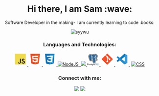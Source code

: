 <h1 align="center">Hi there, I am Sam :wave:</h1>
      
<!--[![Top Langs](https://github-readme-stats.vercel.app/api/top-langs/?username=syywu)](https://github.com/anuraghazra/github-readme-stats)     -->

<p align="center">Software Developer in the making- I am currently learning to code :books: </p>


<!-- ![Jokes Card](https://readme-jokes.vercel.app/api?bgColor=%23696969&textColor=%23FFC0CB&aColor=%23AFEEEE&borderColor=%23F5F5F5) -->


<p align="center"> <img src="https://komarev.com/ghpvc/?username=syywu&label=Profile%20views&color=0e75b6&style=flat" alt="syywu"/></p>


<div align="center">
<h3>Languages and Technologies:</h3>

<a href="https://developer.mozilla.org/en-US/docs/Web/JavaScript" target="_blank" rel="noopener">
<img src="https://raw.githubusercontent.com/devicons/devicon/master/icons/javascript/javascript-original.svg" alt="JavaScript" width="36" height="36" style="margin:4px;">
</a>
<a href="https://developer.mozilla.org/en-US/docs/Web/HTML" target="_blank" rel="noopener">
<img src="https://raw.githubusercontent.com/devicons/devicon/master/icons/html5/html5-original.svg" alt="HTML" width="36" height="36" style="margin:4px;">
</a>
<a href="https://developer.mozilla.org/en-US/docs/Web/CSS" target="_blank" rel="noopener">
<img src="https://raw.githubusercontent.com/devicons/devicon/master/icons/css3/css3-original.svg" alt="CSS" width="36" height="36" style="margin:4px;">
</a>
<a href="https://nodejs.dev" target="_blank" rel="noopener">                                                                                                 <img src="https://i.imgur.com/tPkTeWT.png" title="NodeJS" alt="NodeJS" width="43" height="43"/>&nbsp;
</a>
<a href="https://graphql.org" target="_blank" rel="noopener">  
<img src="https://cdn.jsdelivr.net/gh/devicons/devicon/icons/graphql/graphql-plain.svg" />      
<a href="https://www.postgresql.org" target="_blank" rel="noopener"> 
<img src="https://raw.githubusercontent.com/devicons/devicon/master/icons/postgresql/postgresql-original-wordmark.svg" alt="postgresql" width="40" height="40"/>
<a href="https://git-scm.com/" target="_blank" rel="noopener">
<img src="https://github.com/devicons/devicon/raw/master/icons/git/git-original.svg" alt="Git" width="36" height="36" style="margin:4px;">
</a>
<a href="https://code.visualstudio.com/" target="_blank" rel="noopener">
<img src="https://github.com/devicons/devicon/raw/master/icons/vscode/vscode-original.svg" alt="VSCode" width="36" height="36" style="margin:4px;">
</a>
<a href="https://www.figma.com/" target="_blank" rel="noopener">
<img src="https://img.icons8.com/color/46/figma--v1.pngg" alt="CSS" width="36" height="36" style="margin:4px;">
</a>

</div>
               

<h3 align="center">Connect with me:</h3>
<p align="center">
<a href="https://twitter.com/syywuu"><img src="https://img.shields.io/badge/-@syywuu-00acee?style=flat&logo=Twitter&logoColor=white" /></a>
<a href="https://www.linkedin.com/in/samantha-wu-5a2a25141/"><img src="https://img.shields.io/badge/-Samantha_Wu-0072b1?style=flat&logo=Linkedin&logoColor=white" /></a>

</p>

<!--
**syywu/syywu** is a ✨ _special_ ✨ repository because its `README.md` (this file) appears on your GitHub profile.

Here are some ideas to get you started:

- 🔭 I’m currently working on ...
- 🌱 I’m currently learning ...
- 👯 I’m looking to collaborate on ...
- 🤔 I’m looking for help with ...
- 💬 Ask me about ...
- 📫 How to reach me: ...
- 😄 Pronouns: ...
- ⚡ Fun fact: ...
-->

